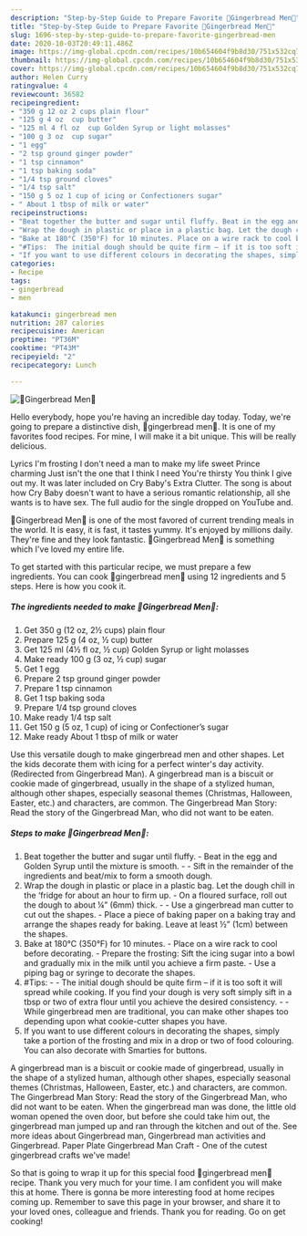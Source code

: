 ```yaml
---
description: "Step-by-Step Guide to Prepare Favorite 🍪Gingerbread Men🍪"
title: "Step-by-Step Guide to Prepare Favorite 🍪Gingerbread Men🍪"
slug: 1696-step-by-step-guide-to-prepare-favorite-gingerbread-men
date: 2020-10-03T20:49:11.486Z
image: https://img-global.cpcdn.com/recipes/10b654604f9b8d30/751x532cq70/🍪gingerbread-men🍪-recipe-main-photo.jpg
thumbnail: https://img-global.cpcdn.com/recipes/10b654604f9b8d30/751x532cq70/🍪gingerbread-men🍪-recipe-main-photo.jpg
cover: https://img-global.cpcdn.com/recipes/10b654604f9b8d30/751x532cq70/🍪gingerbread-men🍪-recipe-main-photo.jpg
author: Helen Curry
ratingvalue: 4
reviewcount: 36582
recipeingredient:
- "350 g 12 oz 2 cups plain flour"
- "125 g 4 oz  cup butter"
- "125 ml 4 fl oz  cup Golden Syrup or light molasses"
- "100 g 3 oz  cup sugar"
- "1 egg"
- "2 tsp ground ginger powder"
- "1 tsp cinnamon"
- "1 tsp baking soda"
- "1/4 tsp ground cloves"
- "1/4 tsp salt"
- "150 g 5 oz 1 cup of icing or Confectioners sugar"
- " About 1 tbsp of milk or water"
recipeinstructions:
- "Beat together the butter and sugar until fluffy. Beat in the egg and Golden Syrup until the mixture is smooth.  Sift in the remainder of the ingredients and beat/mix to form a smooth dough."
- "Wrap the dough in plastic or place in a plastic bag. Let the dough chill in the ‘fridge for about an hour to firm up. On a floured surface, roll out the dough to about ¼” (6mm) thick.   Use a gingerbread man cutter to cut out the shapes. Place a piece of baking paper on a baking tray and arrange the shapes ready for baking. Leave at least ½” (1cm) between the shapes."
- "Bake at 180°C (350°F) for 10 minutes. Place on a wire rack to cool before decorating. Prepare the frosting: Sift the icing sugar into a bowl and gradually mix in the milk until you achieve a firm paste. Use a piping bag or syringe to decorate the shapes."
- "#Tips:  The initial dough should be quite firm – if it is too soft it will spread while cooking. If you find your dough is very soft simply sift in a tbsp or two of extra flour until you achieve the desired consistency.  While gingerbread men are traditional, you can make other shapes too depending upon what cookie-cutter shapes you have."
- "If you want to use different colours in decorating the shapes, simply take a portion of the frosting and mix in a drop or two of food colouring. You can also decorate with Smarties for buttons."
categories:
- Recipe
tags:
- gingerbread
- men

katakunci: gingerbread men 
nutrition: 287 calories
recipecuisine: American
preptime: "PT36M"
cooktime: "PT43M"
recipeyield: "2"
recipecategory: Lunch

---
```



![🍪Gingerbread Men🍪](https://img-global.cpcdn.com/recipes/10b654604f9b8d30/751x532cq70/🍪gingerbread-men🍪-recipe-main-photo.jpg)

Hello everybody, hope you're having an incredible day today. Today, we're going to prepare a distinctive dish, 🍪gingerbread men🍪. It is one of my favorites food recipes. For mine, I will make it a bit unique. This will be really delicious.

Lyrics I&#39;m frosting I don&#39;t need a man to make my life sweet Prince charming Just isn&#39;t the one that I think I need You&#39;re thirsty You think I give out my. It was later included on Cry Baby&#39;s Extra Clutter. The song is about how Cry Baby doesn&#39;t want to have a serious romantic relationship, all she wants is to have sex. The full audio for the single dropped on YouTube and.

🍪Gingerbread Men🍪 is one of the most favored of current trending meals in the world. It is easy, it is fast, it tastes yummy. It's enjoyed by millions daily. They're fine and they look fantastic. 🍪Gingerbread Men🍪 is something which I've loved my entire life.


To get started with this particular recipe, we must prepare a few ingredients. You can cook 🍪gingerbread men🍪 using 12 ingredients and 5 steps. Here is how you cook it.

<!--inarticleads1-->

##### The ingredients needed to make 🍪Gingerbread Men🍪:

1. Get 350 g (12 oz, 2½ cups) plain flour
1. Prepare 125 g (4 oz, ½ cup) butter
1. Get 125 ml (4½ fl oz, ½ cup) Golden Syrup or light molasses
1. Make ready 100 g (3 oz, ½ cup) sugar
1. Get 1 egg
1. Prepare 2 tsp ground ginger powder
1. Prepare 1 tsp cinnamon
1. Get 1 tsp baking soda
1. Prepare 1/4 tsp ground cloves
1. Make ready 1/4 tsp salt
1. Get 150 g (5 oz, 1 cup) of icing or Confectioner’s sugar
1. Make ready  About 1 tbsp of milk or water


Use this versatile dough to make gingerbread men and other shapes. Let the kids decorate them with icing for a perfect winter&#39;s day activity. (Redirected from Gingerbread Man). A gingerbread man is a biscuit or cookie made of gingerbread, usually in the shape of a stylized human, although other shapes, especially seasonal themes (Christmas, Halloween, Easter, etc.) and characters, are common. The Gingerbread Man Story: Read the story of the Gingerbread Man, who did not want to be eaten. 

<!--inarticleads2-->

##### Steps to make 🍪Gingerbread Men🍪:

1. Beat together the butter and sugar until fluffy. - Beat in the egg and Golden Syrup until the mixture is smooth. -  - Sift in the remainder of the ingredients and beat/mix to form a smooth dough.
1. Wrap the dough in plastic or place in a plastic bag. Let the dough chill in the ‘fridge for about an hour to firm up. - On a floured surface, roll out the dough to about ¼” (6mm) thick.  -  - Use a gingerbread man cutter to cut out the shapes. - Place a piece of baking paper on a baking tray and arrange the shapes ready for baking. Leave at least ½” (1cm) between the shapes.
1. Bake at 180°C (350°F) for 10 minutes. - Place on a wire rack to cool before decorating. - Prepare the frosting: Sift the icing sugar into a bowl and gradually mix in the milk until you achieve a firm paste. - Use a piping bag or syringe to decorate the shapes.
1. #Tips: -  - The initial dough should be quite firm – if it is too soft it will spread while cooking. If you find your dough is very soft simply sift in a tbsp or two of extra flour until you achieve the desired consistency. -  - While gingerbread men are traditional, you can make other shapes too depending upon what cookie-cutter shapes you have.
1. If you want to use different colours in decorating the shapes, simply take a portion of the frosting and mix in a drop or two of food colouring. You can also decorate with Smarties for buttons.


A gingerbread man is a biscuit or cookie made of gingerbread, usually in the shape of a stylized human, although other shapes, especially seasonal themes (Christmas, Halloween, Easter, etc.) and characters, are common. The Gingerbread Man Story: Read the story of the Gingerbread Man, who did not want to be eaten. When the gingerbread man was done, the little old woman opened the oven door, but before she could take him out, the gingerbread man jumped up and ran through the kitchen and out of the. See more ideas about Gingerbread man, Gingerbread man activities and Gingerbread. Paper Plate Gingerbread Man Craft - One of the cutest gingerbread crafts we&#39;ve made! 

So that is going to wrap it up for this special food 🍪gingerbread men🍪 recipe. Thank you very much for your time. I am confident you will make this at home. There is gonna be more interesting food at home recipes coming up. Remember to save this page in your browser, and share it to your loved ones, colleague and friends. Thank you for reading. Go on get cooking!
